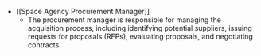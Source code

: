 
- [[Space Agency Procurement Manager]]
	- The procurement manager is responsible for managing the acquisition process, including identifying potential suppliers, issuing requests for proposals (RFPs), evaluating proposals, and negotiating contracts.



